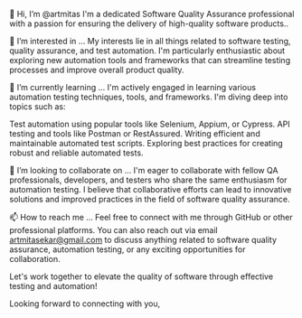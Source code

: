 👋 Hi, I’m @artmitas
I'm a dedicated Software Quality Assurance professional with a passion for ensuring the delivery of high-quality software products..

👀 I’m interested in ...
My interests lie in all things related to software testing, quality assurance, and test automation. I'm particularly enthusiastic about exploring new automation tools and frameworks that can streamline testing processes and improve overall product quality.

🌱 I’m currently learning ...
I'm actively engaged in learning various automation testing techniques, tools, and frameworks. I'm diving deep into topics such as:

Test automation using popular tools like Selenium, Appium, or Cypress.
API testing and tools like Postman or RestAssured.
Writing efficient and maintainable automated test scripts.
Exploring best practices for creating robust and reliable automated tests.

💞️ I’m looking to collaborate on ...
I'm eager to collaborate with fellow QA professionals, developers, and testers who share the same enthusiasm for automation testing. I believe that collaborative efforts can lead to innovative solutions and improved practices in the field of software quality assurance.

📫 How to reach me ...
Feel free to connect with me through GitHub or other professional platforms. You can also reach out via email artmitasekar@gmail.com to discuss anything related to software quality assurance, automation testing, or any exciting opportunities for collaboration.

Let's work together to elevate the quality of software through effective testing and automation!

Looking forward to connecting with you,


<!---
artmitas/artmitas is a ✨ special ✨ repository because its `README.md` (this file) appears on your GitHub profile.
You can click the Preview link to take a look at your changes.
--->
